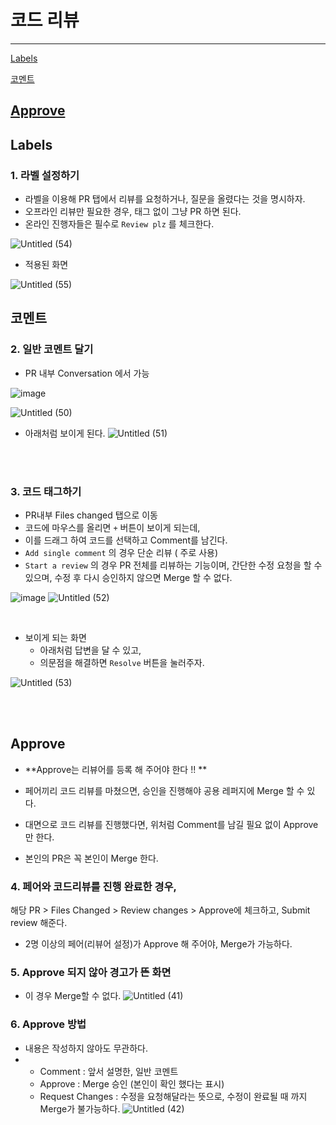 # 코드 리뷰

---

[Labels](#Labels)
<br>

[코멘트](#코멘트)
<br>

[Approve](#Approve)
--- 


## Labels

### 1. 라벨 설정하기

- 라벨을 이용해 PR 탭에서 리뷰를 요청하거나, 질문을 올렸다는 것을 명시하자.
- 오프라인 리뷰만 필요한 경우, 태그 없이 그냥 PR 하면 된다.
- 온라인 진행자들은 필수로 `Review plz` 를 체크한다.

![Untitled (54)](https://github.com/SSAFY-10th-Seoul17/algorithm_ssafy/assets/99643732/6de814e7-0b90-4d6d-9191-ec01cf701f55)

- 적용된 화면

![Untitled (55)](https://github.com/SSAFY-10th-Seoul17/algorithm_ssafy/assets/99643732/2a637b14-1f27-49a2-8598-f218a346bb0a)



## 코멘트


### 2. 일반 코멘트 달기

- PR 내부 Conversation 에서 가능



![image](https://github.com/SSAFY-10th-Seoul17/algorithm_ssafy/assets/99643732/193069c1-6393-4322-a2e0-d4afc0b96e0e)

![Untitled (50)](https://github.com/SSAFY-10th-Seoul17/algorithm_ssafy/assets/99643732/4cdc6fbe-9d5c-41d6-853a-b78ac775a7d4)
- 아래처럼 보이게 된다.
![Untitled (51)](https://github.com/SSAFY-10th-Seoul17/algorithm_ssafy/assets/99643732/a49c8ce9-3b82-4aad-9594-1074a2821b27)


<br><br>

### 3. 코드 태그하기

- PR내부 Files changed 탭으로 이동
- 코드에 마우스를 올리면 `+` 버튼이 보이게 되는데,
- 이를 드래그 하여 코드를 선택하고 Comment를 남긴다.
- `Add single comment` 의 경우 단순 리뷰 ( 주로 사용)
- `Start a review` 의 경우 PR 전체를 리뷰하는 기능이며, 간단한 수정 요청을 할 수 있으며, 수정 후 다시 승인하지 않으면 Merge 할 수 없다.

![image](https://github.com/SSAFY-10th-Seoul17/algorithm_ssafy/assets/99643732/693a90c2-cb0e-4e89-b146-b08399e3b239)
![Untitled (52)](https://github.com/SSAFY-10th-Seoul17/algorithm_ssafy/assets/99643732/65214054-a28a-433f-9106-dea101e19f4a)


<br>

- 보이게 되는 화면
    - 아래처럼 답변을 달 수 있고,
    - 의문점을 해결하면 `Resolve` 버튼을 눌러주자.
 
![Untitled (53)](https://github.com/SSAFY-10th-Seoul17/algorithm_ssafy/assets/99643732/8f57db94-ab82-47d5-810c-10af2b45df1a)

<br><br>

## Approve
- **Approve는 리뷰어를 등록 해 주어야 한다 !! **


- 페어끼리 코드 리뷰를 마쳤으면, 승인을 진행해야 공용 레퍼지에 Merge 할 수 있다.
- 대면으로 코드 리뷰를 진행했다면, 위처럼 Comment를 남길 필요 없이 Approve만 한다.
- 본인의 PR은 꼭 본인이 Merge 한다.


### 4. 페어와 코드리뷰를 진행 완료한 경우,
해당 PR > Files Changed > Review changes > Approve에 체크하고,
Submit review 해준다.

- 2명 이상의 페어(리뷰어 설정)가 Approve 해 주어야, Merge가 가능하다.

### 5. Approve 되지 않아 경고가 뜬 화면
- 이 경우 Merge할 수 없다.
![Untitled (41)](https://github.com/SSAFY-10th-Seoul17/algorithm_ssafy/assets/99643732/104af712-492f-4ffe-a4ce-0004bc6b4929)




### 6. Approve 방법

- 내용은 작성하지 않아도 무관하다.
- 
    - Comment : 앞서 설명한, 일반 코멘트
    - Approve : Merge 승인 (본인이 확인 했다는 표시) 
    - Request Changes : 수정을 요청해달라는 뜻으로, 수정이 완료될 때 까지 Merge가 불가능하다.
![Untitled (42)](https://github.com/SSAFY-10th-Seoul17/algorithm_ssafy/assets/99643732/d5ca6cc0-9234-4cb8-b1a8-fecd1c7fd7a1)





